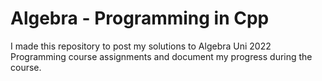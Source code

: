 # Algebra - Programming in Cpp

I made this repository to post my solutions to Algebra Uni 2022 Programming course assignments and document my progress during the course.
